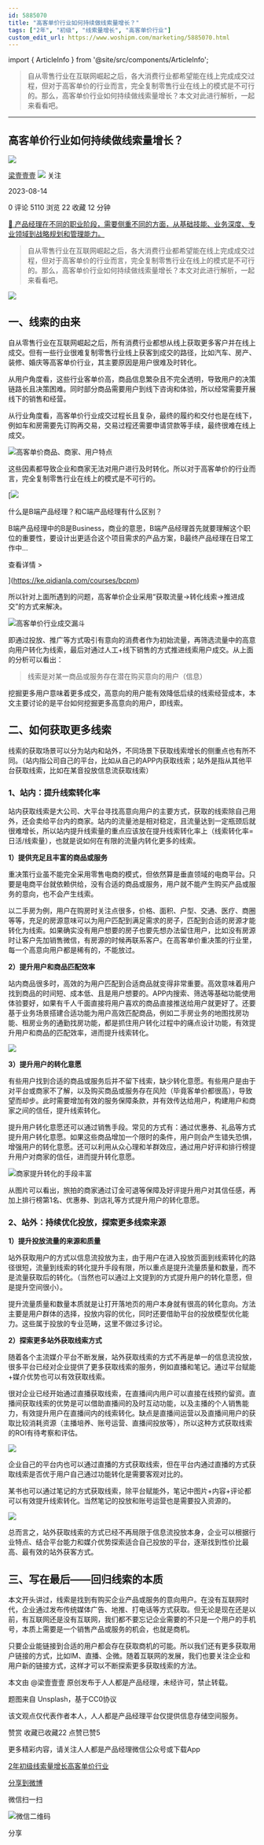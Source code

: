 ```yaml
---
id: 5885070
title: "高客单价行业如何持续做线索量增长？"
tags: ["2年", "初级", "线索量增长", "高客单价行业"]
custom_edit_url: https://www.woshipm.com/marketing/5885070.html
---
```

import { ArticleInfo } from '@site/src/components/ArticleInfo';

<ArticleInfo
    author="梁壹壹壹"
    authorLink="https://www.woshipm.com/u/879110"
    published="2023-08-14"
    views={5110}
    comments={0}
    collects={22}
/>

> 自从零售行业在互联网崛起之后，各大消费行业都希望能在线上完成成交过程，但对于高客单价的行业而言，完全复制零售行业在线上的模式是不可行的。那么，高客单价行业如何持续做线索量增长？本文对此进行解析，一起来看看吧。

---

## 高客单价行业如何持续做线索量增长？

[![](https://static.woshipm.com/view/woshipm_api_def_20230503225736_3504.jpeg?imageView2/1/w/72/h/72/q/100)](https://www.woshipm.com/u/879110)

[梁壹壹壹](https://www.woshipm.com/u/879110) ![](https://static.woshipm.com/tag/1101_1@2x.png) 关注

2023-08-14

0 评论 5110 浏览 22 收藏 12 分钟

[🔗 产品经理在不同的职业阶段，需要侧重不同的方面，从基础技能、业务深度、专业领域到战略规划和管理能力。](https://ke.qidianla.com/courses/90pm)

> 自从零售行业在互联网崛起之后，各大消费行业都希望能在线上完成成交过程，但对于高客单价的行业而言，完全复制零售行业在线上的模式是不可行的。那么，高客单价行业如何持续做线索量增长？本文对此进行解析，一起来看看吧。

![](https://image.woshipm.com/2023/04/14/89a386c0-da9e-11ed-aaf8-00163e0b5ff3.png)

## 一、线索的由来

自从零售行业在互联网崛起之后，所有消费行业都想从线上获取更多客户并在线上成交。但有一些行业很难复制零售行业线上获客到成交的路径，比如汽车、房产、装修、婚庆等高客单价行业，其主要原因是用户很难及时转化。

从用户角度看，这些行业客单价高，商品信息繁杂且不完全透明，导致用户的决策链路长且决策困难。同时部分商品需要用户到线下咨询和体验，所以经常需要开展线下的销售和经营。

从行业角度看，高客单价行业成交过程长且复杂，最终的履约和交付也是在线下，例如车和房需要先订购再交易，交易过程还需要申请贷款等手续，最终很难在线上成交。

![高客单价商品、商家、用户特点](https://image.woshipm.com/2023/08/13/4d865604-398f-11ee-b610-00163e0b5ff3.png)

这些因素都导致企业和商家无法对用户进行及时转化。所以对于高客单价的行业而言，完全复制零售行业在线上的模式是不可行的。

[![](https://image.woshipm.com/2023/07/27/6f50fd24-2c7f-11ee-875d-00163e0b5ff3.png)

什么是B端产品经理？和C端产品经理有什么区别？

B端产品经理中的B是Business，商业的意思，B端产品经理首先就要理解这个职位的重要性，要设计出更适合这个项目需求的产品方案，B最终产品经理在日常工作中...

查看详情 >

](https://ke.qidianla.com/courses/bcpm)

所以针对上面所遇到的问题，高客单价企业采用“获取流量→转化线索→推进成交”的方式来解决。

![高客单价行业成交漏斗](https://image.woshipm.com/2023/08/13/736e7040-398f-11ee-8ea6-00163e0b5ff3.png)

即通过投放、推广等方式吸引有意向的消费者作为初始流量，再筛选流量中的高意向用户转化为线索，最后对通过人工+线下销售的方式推进线索用户成交。从上面的分析可以看出：

> 线索是对某一商品或服务存在潜在购买意向的用户（信息）

挖掘更多用户意味着更多成交，高意向的用户能有效降低后续的线索经营成本，本文主要讨论的是平台如何挖掘更多高意向的用户，即线索。

## 二、如何获取更多线索

线索的获取场景可以分为站内和站外，不同场景下获取线索增长的侧重点也有所不同。（站内指公司自己的平台，比如从自己的APP内获取线索；站外是指从其他平台获取线索，比如在某音投放信息流获取线索）

### 1、站内：提升线索转化率

站内获取线索是大公司、大平台寻找高意向用户的主要方式，获取的线索除自己用外，还会卖给平台内的商家。站内的流量池是相对稳定，且流量达到一定瓶颈后就很难增长，所以站内提升线索量的重点应该放在提升线索转化率上（线索转化率=日活/线索量），也就是说如何在有限的流量内转化更多的线索。

**1）提供充足且丰富的商品或服务**

重决策行业虽不能完全采用零售电商的模式，但依然算是垂直领域的电商平台。只要是电商平台就依赖供给，没有合适的商品或服务，用户就不能产生购买产品或服务的意向，也不会产生线索。

以二手房为例，用户在购房时关注点很多，价格、面积、户型、交通、医疗、商圈等等，充足的房源意味可以为用户匹配到满足需求的房子，匹配到合适的房源才能转化为线索。如果确实没有用户想要的房子也要先想办法留住用户，比如没有房源时让客户先加销售微信，有房源的时候再联系客户。在高客单价重决策的行业里，每一个高意向用户都是稀有的，不能放过。

**2）提升用户和商品匹配效率**

站内商品很多时，高效的为用户匹配到合适商品就变得非常重要。高效意味着用户找到商品的时间短、成本低、且是用户想要的。APP内搜索、筛选等基础功能使用体验要好，如果有千人千面直接将用户喜欢的商品直接推送给用户就更好了。还要基于业务场景搭建合适功能为用户高效匹配商品，例如二手房业务的地图找房功能、租房业务的通勤找房功能，都是抓住用户转化过程中的痛点设计功能，有效提升用户和商品的匹配效率，进而提升线索转化。

![](https://image.woshipm.com/2023/08/14/c20bb960-3a6b-11ee-8ea6-00163e0b5ff3.jpg)

**3）提升用户的转化意愿**

有些用户找到合适的商品或服务后并不留下线索，缺少转化意愿。有些用户是由于对平台或商家不了解，以及购买商品或服务存在风险（毕竟客单价都很高），导致望而却步。此时需要增加有效的服务保障条款，并有效传达给用户，构建用户和商家之间的信任，提升线索转化。

提升用户转化意愿还可以通过销售手段。常见的方式有：通过优惠券、礼品等方式提升用户转化意愿。如果这些商品增加一个限时的条件，用户则会产生错失恐惧，增强用户的转化意愿。还可以利用从众心理和羊群效应，通过用户好评和排行榜提升用户对商家的信任，进而提升转化意愿。

![商家提升转化的手段丰富](https://image.woshipm.com/2023/08/13/fcf8c5ae-398f-11ee-b610-00163e0b5ff3.png)

从图片可以看出，旅拍的商家通过订金可退等保障及好评提升用户对其信任感，再加上排行榜第1名、优惠券、到店礼等方式提升用户的转化意愿。

### **2、站外：持续优化投放，探索更多线索来源**

**1）提升投放流量的来源和质量**

站外获取用户的方式以信息流投放为主，由于用户在进入投放页面到线索转化的路径很短，流量到线索的转化提升手段有限，所以重点是提升流量质量和数量，而不是流量获取后的转化。（当然也可以通过上文提到的方式提升用户的转化意愿，但是提升空间很小）。

提升流量质量和数量本质就是让打开落地页的用户本身就有很高的转化意向。方法主要是用户群体的选择，投放内容的优化，同时还要借助平台的投放模型优化能力。这些属于投放的专业范畴，这里不做过多讨论。

**2）探索更多站外获取线索方式**

随着各个主流媒介平台不断发展，站外获取线索的方式不再是单一的信息流投放，很多平台已经对企业提供了更多获取线索的服务，例如直播和笔记。通过平台赋能+媒介优势也可以有效获取线索。

很对企业已经开始通过直播获取线索，在直播间内用户可以直接在线预约留资。直播间获取线索的优势是可以借助直播间的及时互动功能，以及主播的个人销售能力，有效提升用户在直播间内的线索转化。缺点是直播间运营以及直播间用户的获取比较消耗资源（主播培养、账号运营、直播间投放等），所以这种方式获取线索的ROI有待考察和评估。

![](https://image.woshipm.com/2023/08/13/1644065e-3990-11ee-8ea6-00163e0b5ff3.png)

企业自己的平台内也可以通过直播的方式获取线索，但在平台内通过直播的方式获取线索是否优于用户自己通过功能转化是需要客观对比的。

某书也可以通过笔记的方式获取线索，除平台赋能外，笔记中图片+内容+评论都可以有效提升线索转化。当然笔记的投放和账号运营也是需要投入资源的。

![](https://image.woshipm.com/2023/08/13/2fe19d1a-3990-11ee-8ea6-00163e0b5ff3.png)

总而言之，站外获取线索的方式已经不再局限于信息流投放本身，企业可以根据行业特点、结合平台能力和媒介优势探索适合自己投放的平台，逐渐找到性价比最高、最有效的站外获客方式。

## 三、写在最后——回归线索的本质

本文开头讲过，线索是找到有购买企业产品或服务的意向用户。在没有互联网时代，企业通过发布传统媒体广告、地推、打电话等方式获取。但无论是现在还是以前，有互联网还是没有互联网，我们都不要忘记企业需要的不只是一个用户的手机号，本质上需要是一个销售产品或服务的机会，也就是商机。

只要企业能链接到合适的用户都会存在获取商机的可能。所以我们还有更多获取用户链接的方式，比如IM、直播、企微。随着互联网的发展，我们也要关注企业和用户新的链接方式，这样才可以不断探索更多获取线索的方法。

本文由 @梁壹壹壹 原创发布于人人都是产品经理，未经许可，禁止转载。

题图来自 Unsplash，基于CC0协议

该文观点仅代表作者本人，人人都是产品经理平台仅提供信息存储空间服务。

赞赏 收藏已收藏22 点赞已赞5

更多精彩内容，请关注人人都是产品经理微信公众号或下载App

[2年](https://www.woshipm.com/tag/2%e5%b9%b4)[初级](https://www.woshipm.com/tag/%e5%88%9d%e7%ba%a7)[线索量增长](https://www.woshipm.com/tag/%e7%ba%bf%e7%b4%a2%e9%87%8f%e5%a2%9e%e9%95%bf)[高客单价行业](https://www.woshipm.com/tag/%e9%ab%98%e5%ae%a2%e5%8d%95%e4%bb%b7%e8%a1%8c%e4%b8%9a)

[分享到微博](https://service.weibo.com/share/share.php?appkey=2775287854&title=高客单价行业如何持续做线索量增长？&url=https://www.woshipm.com/marketing/5885070.html&pic=https://image.woshipm.com/2023/04/14/89a386c0-da9e-11ed-aaf8-00163e0b5ff3.png)

微信扫一扫

![微信二维码](https://api.pwmqr.com/qrcode/create/?url=https://www.woshipm.com/marketing/5885070.html)

分享